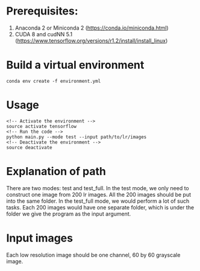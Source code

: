 # Prerequisites:
1. Anaconda 2 or Miniconda 2 (https://conda.io/miniconda.html)
2. CUDA 8 and cudNN 5.1 (https://www.tensorflow.org/versions/r1.2/install/install_linux)

# Build a virtual environment
```
conda env create -f environment.yml
```

# Usage
```
<!-- Activate the environment -->
source activate tensorflow
<!-- Run the code -->
python main.py --mode test --input path/to/lr/images
<!-- Deactivate the environment -->
source deactivate
```

# Explanation of path
There are two modes: test and test_full. In the test mode, we only need to construct one image from 200 lr images. All the 200 images should be put into the same folder. In the test_full mode, we would perform a lot of such tasks. Each 200 images would have one separate folder, which is under the folder we give the program as the input argument.

# Input images
Each low resolution image should be one channel, 60 by 60 grayscale image.